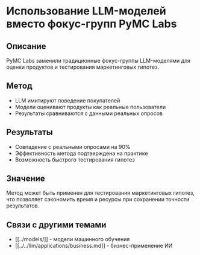 # Использование LLM-моделей вместо фокус-групп PyMC Labs

## Описание
PyMC Labs заменили традиционные фокус-группы LLM-моделями для оценки продуктов и тестирования маркетинговых гипотез.

## Метод
- LLM имитируют поведение покупателей
- Модели оценивают продукты как реальные пользователи
- Результаты сравниваются с данными реальных опросов

## Результаты
- Совпадение с реальными опросами на 90%
- Эффективность метода подтверждена на практике
- Возможность быстрого тестирования гипотез

## Значение
Метод может быть применен для тестирования маркетинговых гипотез, что позволяет сэкономить время и ресурсы при сохранении точности результатов.

## Связи с другими темами
- [[../models/]] - модели машинного обучения
- [[../../llm/applications/business.md]] - бизнес-применение ИИ